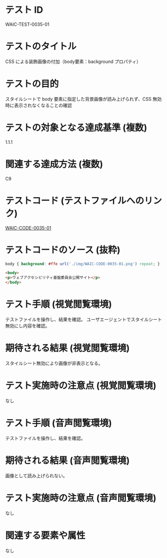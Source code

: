 # テスト ID
WAIC-TEST-0035-01

# テストのタイトル
CSS による装飾画像の付加（body要素：background プロパティ）

# テストの目的
スタイルシートで body 要素に指定した背景画像が読み上げられず、CSS 無効時に表示されなくなることの確認

# テストの対象となる達成基準 (複数) 
1.1.1

# 関連する達成方法 (複数)
C9

# テストコード (テストファイルへのリンク)
[WAIC-CODE-0035-01](https://waic.github.io/as_test/WAIC-CODE/WAIC-CODE-0035-01.html)

# テストコードのソース (抜粋)
```CSS
body { background: #ffe url('./img/WAIC-CODE-0035-01.png') repeat; }
```

```html
<body>
<p>ウェブアクセシビリティ基盤委員会公開サイト</p>
</body>
```

# テスト手順 (視覚閲覧環境)
テストファイルを操作し、結果を確認。
ユーザエージェントでスタイルシート無効にし内容を確認。

# 期待される結果 (視覚閲覧環境)
スタイルシート無効により画像が非表示となる。

# テスト実施時の注意点 (視覚閲覧環境)
なし

# テスト手順 (音声閲覧環境)
テストファイルを操作し、結果を確認。

# 期待される結果 (音声閲覧環境)
画像として読み上げられない。

# テスト実施時の注意点 (音声閲覧環境)
なし

# 関連する要素や属性
なし
